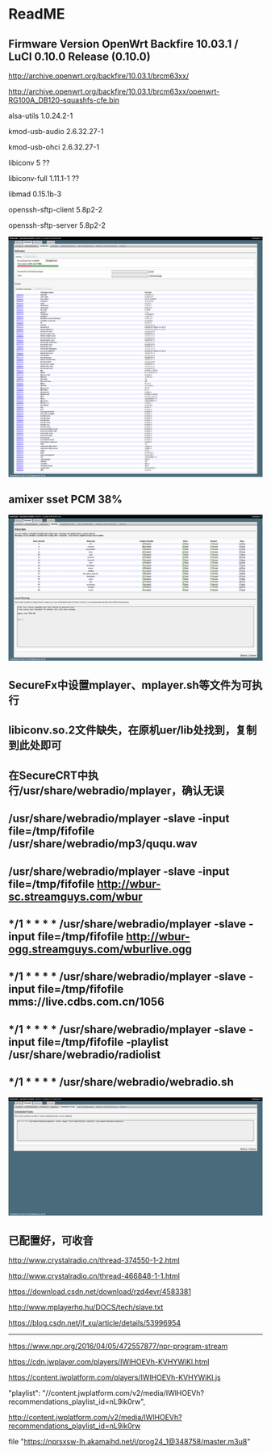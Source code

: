 # ReadME

## Firmware Version	OpenWrt Backfire 10.03.1 / LuCI 0.10.0 Release (0.10.0)

http://archive.openwrt.org/backfire/10.03.1/brcm63xx/

http://archive.openwrt.org/backfire/10.03.1/brcm63xx/openwrt-RG100A_DB120-squashfs-cfe.bin

alsa-utils 	1.0.24.2-1

kmod-usb-audio 	2.6.32.27-1

kmod-usb-ohci 	2.6.32.27-1

libiconv 	5 ??

libiconv-full 	1.11.1-1 ??

libmad 	0.15.1b-3

openssh-sftp-client 	5.8p2-2

openssh-sftp-server 	5.8p2-2


![SW](./image/WebRadio_Software.png)

## amixer sset PCM 38%
![SW](./image/WebRadio_Startup.png)

## SecureFx中设置mplayer、mplayer.sh等文件为可执行

## libiconv.so.2文件缺失，在原机uer/lib处找到，复制到此处即可

## 在SecureCRT中执行/usr/share/webradio/mplayer，确认无误

## /usr/share/webradio/mplayer -slave -input file=/tmp/fifofile /usr/share/webradio/mp3/ququ.wav

## /usr/share/webradio/mplayer -slave -input file=/tmp/fifofile http://wbur-sc.streamguys.com/wbur

## */1 * * * * /usr/share/webradio/mplayer -slave -input file=/tmp/fifofile http://wbur-ogg.streamguys.com/wburlive.ogg

## */1 * * * * /usr/share/webradio/mplayer -slave -input file=/tmp/fifofile mms://live.cdbs.com.cn/1056

## */1 * * * * /usr/share/webradio/mplayer -slave -input file=/tmp/fifofile -playlist /usr/share/webradio/radiolist

## */1 * * * * /usr/share/webradio/webradio.sh

![SW](./image/WebRadio_Scheduled_Tasks.png)


## 已配置好，可收音

http://www.crystalradio.cn/thread-374550-1-2.html

http://www.crystalradio.cn/thread-466848-1-1.html

https://download.csdn.net/download/rzd4evr/4583381

http://www.mplayerhq.hu/DOCS/tech/slave.txt

https://blog.csdn.net/jf_xu/article/details/53996954

-----------------
https://www.npr.org/2016/04/05/472557877/npr-program-stream

https://cdn.jwplayer.com/players/IWlHOEVh-KVHYWiKl.html

https://content.jwplatform.com/players/IWlHOEVh-KVHYWiKl.js

"playlist": "//content.jwplatform.com/v2/media/IWlHOEVh?recommendations_playlist_id=nL9ik0rw",

http://content.jwplatform.com/v2/media/IWlHOEVh?recommendations_playlist_id=nL9ik0rw

file	"https://nprsxsw-lh.akamaihd.net/i/prog24_1@348758/master.m3u8"

